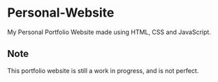 # Personal-Website
My Personal Portfolio Website made using HTML, CSS and JavaScript.

## Note

This portfolio website is still a work in progress, and is not perfect. 